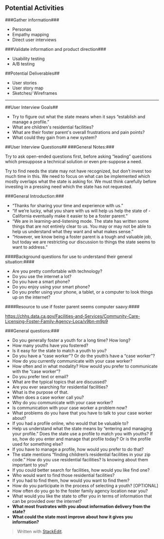 
## Potential Activities ##

###Gather information###
 - Personas
 - Empathy mapping
 - Direct user interviews

###Validate information and product direction###
 - Usability testing 
 - A/B testing
 
##Potential Deliverables##
 - User stories
 - User story map
 - Sketches/ Wireframes


----------


##User Interview Goals##
- Try to figure out what the state means when it says “establish and manage a profile.”
- What are children's residential facilities?
- What are their foster parent's overall frustrations and pain points?
- What could they gain from a new system?

##User Interview Questions##
###General Notes:###

Try to ask open-ended questions first, before asking “leading” questions which presuppose a technical solution or even pre-suppose a need.

Try to find needs the state may not have recognized, but don’t invest too much time in this.  We need to focus on what can be implemented which mostly overlaps what the state is asking for.  We must think carefully before investing in a pressing need which the state has not requested.

###General Introduction:###

- “Thanks for sharing your time and experience with us.”
- “If we’re lucky, what you share with us will help us help the state of - California eventually make it easier to be a foster parent.”
- “We are in learning-and-listening mode.  The state has written some things that are not entirely clear to us. You may or may not be able to help us understand what they want and what makes sense.”
- “However, we know being a foster parent is a tough and valuable job, but today we are restricting our discussion to things the state seems to want to address.”

####Background questions for use to understand their general situation:####

- Are you pretty comfortable with technology?
- Do you use the internet a lot?
- Do you have a smart phone?
- Do you enjoy using your smart phone?
- Do you prefer using your phone, a tablet, or a computer to look things up on the internet?

####Resource to use if foster parent seems computer saavy:####

https://chhs.data.ca.gov/Facilities-and-Services/Community-Care-Licensing-Foster-Family-Agency-Loca/v9bn-m9p9

###General questions:###

- Do you generally foster a youth for a long time?  How long?
- How many youths have you fostered?
- Is it easy for the state to match a youth to you?
- Do you have a “case worker”?  Or do the youth’s have a “case worker”?
- How do you currently communicate with your case worker?
- How often and in what modality? How would you prefer to communicate with the “case worker”?
- Do you prefer text or email?
- What are the typical topics that are discussed?
- Are you ever searching for residential facilities?
- What is the purpose of that.
- When does a case worker call you?
- Why do you communicate with your case worker?
- Is communication with your case worker a problem now?
- What problems do you have that you have to talk to your case worker about?
- If you had a profile online, who would that be valuable to?
- Help us understand what the state means by “entering and managing your profile.” Does the state use a profile to match you with youths?  If so, how do you enter and manage that profile today?  Or is the profile used for something else?
- If you have to manage a profile, how would you prefer to do that?
- The state mentions “finding children’s residential facilities in your zip code.” How do you use residential facilities? Is knowing about them important to you?
- If you could better search for facilities, how would you like find one?
- Who would want to find those residential facilities?
- If you had to find them, how would you want to find them?
- How do you participate in the process of selecting a youth? [OPTIONAL]
- How often do you go to the foster family agency location near you?
- What would you like the state to offer you in terms of information that can be provided over the internet?
- **What most frustrates with you about information delivery from the state?**
- **What could the state most improve about how it gives you information?**


> Written with [StackEdit](https://stackedit.io/).